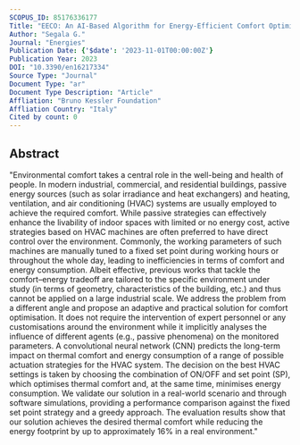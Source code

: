 ```yaml
---
SCOPUS_ID: 85176336177
Title: "EECO: An AI-Based Algorithm for Energy-Efficient Comfort Optimisation"
Author: "Segala G."
Journal: "Energies"
Publication Date: {'$date': '2023-11-01T00:00:00Z'}
Publication Year: 2023
DOI: "10.3390/en16217334"
Source Type: "Journal"
Document Type: "ar"
Document Type Description: "Article"
Affliation: "Bruno Kessler Foundation"
Affliation Country: "Italy"
Cited by count: 0
---
```


## Abstract
"Environmental comfort takes a central role in the well-being and health of people. In modern industrial, commercial, and residential buildings, passive energy sources (such as solar irradiance and heat exchangers) and heating, ventilation, and air conditioning (HVAC) systems are usually employed to achieve the required comfort. While passive strategies can effectively enhance the livability of indoor spaces with limited or no energy cost, active strategies based on HVAC machines are often preferred to have direct control over the environment. Commonly, the working parameters of such machines are manually tuned to a fixed set point during working hours or throughout the whole day, leading to inefficiencies in terms of comfort and energy consumption. Albeit effective, previous works that tackle the comfort–energy tradeoff are tailored to the specific environment under study (in terms of geometry, characteristics of the building, etc.) and thus cannot be applied on a large industrial scale. We address the problem from a different angle and propose an adaptive and practical solution for comfort optimisation. It does not require the intervention of expert personnel or any customisations around the environment while it implicitly analyses the influence of different agents (e.g., passive phenomena) on the monitored parameters. A convolutional neural network (CNN) predicts the long-term impact on thermal comfort and energy consumption of a range of possible actuation strategies for the HVAC system. The decision on the best HVAC settings is taken by choosing the combination of ON/OFF and set point (SP), which optimises thermal comfort and, at the same time, minimises energy consumption. We validate our solution in a real-world scenario and through software simulations, providing a performance comparison against the fixed set point strategy and a greedy approach. The evaluation results show that our solution achieves the desired thermal comfort while reducing the energy footprint by up to approximately 16% in a real environment."

